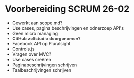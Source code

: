 # Voorbereiding SCRUM 26-02

<ul>
	<li> Gewerkt aan scope.md? </li>
	<li> Use cases, pagina beschrijvingen en odnerzoep API's </li>
	<li> Geen micro managing </li>
	<li> GitHub zelfstudie doorgenomen? </li>
	<li> Facebook API op Pluralsight </li>
	<li> Controls.js </li>
	<li> Vragen over MVC? </li>
	<li> Use cases creëren </li>
	<li> Paginabeschrijvingen schrijven </li>
	<li> Taalbeschrijvingen schrijven </li>
</ul>
